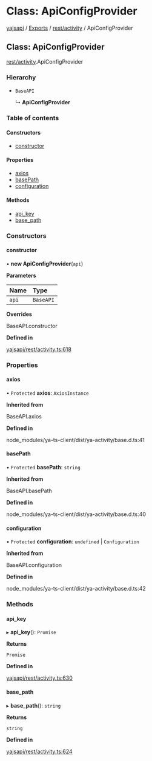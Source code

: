 # Class: ApiConfigProvider

[yajsapi](../yajsapi.md) / [Exports](../modules/) / [rest/activity](../modules/rest_activity.md) / ApiConfigProvider

## Class: ApiConfigProvider

[rest/activity](../modules/rest_activity.md).ApiConfigProvider

### Hierarchy

* `BaseAPI`

  ↳ **ApiConfigProvider**

### Table of contents

#### Constructors

* [constructor](rest_activity.apiconfigprovider.md#constructor)

#### Properties

* [axios](rest_activity.apiconfigprovider.md#axios)
* [basePath](rest_activity.apiconfigprovider.md#basepath)
* [configuration](rest_activity.apiconfigprovider.md#configuration)

#### Methods

* [api\_key](rest_activity.apiconfigprovider.md#api_key)
* [base\_path](rest_activity.apiconfigprovider.md#base_path)

### Constructors

#### constructor

• **new ApiConfigProvider**\(`api`\)

**Parameters**

| Name | Type |
| :--- | :--- |
| `api` | `BaseAPI` |

**Overrides**

BaseAPI.constructor

**Defined in**

[yajsapi/rest/activity.ts:618](https://github.com/golemfactory/yajsapi/blob/8f42a91/yajsapi/rest/activity.ts#L618)

### Properties

#### axios

• `Protected` **axios**: `AxiosInstance`

**Inherited from**

BaseAPI.axios

**Defined in**

node\_modules/ya-ts-client/dist/ya-activity/base.d.ts:41

#### basePath

• `Protected` **basePath**: `string`

**Inherited from**

BaseAPI.basePath

**Defined in**

node\_modules/ya-ts-client/dist/ya-activity/base.d.ts:40

#### configuration

• `Protected` **configuration**: `undefined` \| `Configuration`

**Inherited from**

BaseAPI.configuration

**Defined in**

node\_modules/ya-ts-client/dist/ya-activity/base.d.ts:42

### Methods

#### api\_key

▸ **api\_key**\(\): `Promise`

**Returns**

`Promise`

**Defined in**

[yajsapi/rest/activity.ts:630](https://github.com/golemfactory/yajsapi/blob/8f42a91/yajsapi/rest/activity.ts#L630)

#### base\_path

▸ **base\_path**\(\): `string`

**Returns**

`string`

**Defined in**

[yajsapi/rest/activity.ts:624](https://github.com/golemfactory/yajsapi/blob/8f42a91/yajsapi/rest/activity.ts#L624)

